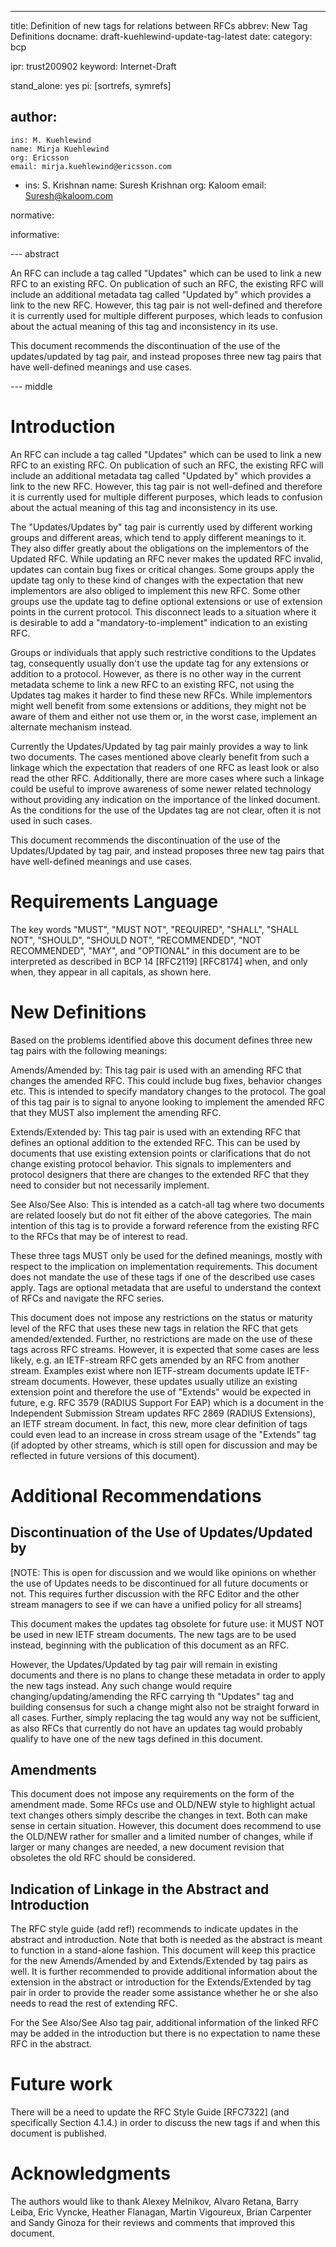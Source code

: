 ---
title: Definition of new tags for relations between RFCs
abbrev: New Tag Definitions
docname: draft-kuehlewind-update-tag-latest
date:
category: bcp

ipr: trust200902
keyword: Internet-Draft

stand_alone: yes
pi: [sortrefs, symrefs]

author:
  -
    ins: M. Kuehlewind
    name: Mirja Kuehlewind
    org: Ericsson
    email: mirja.kuehlewind@ericsson.com
  -
    ins: S. Krishnan
    name: Suresh Krishnan
    org: Kaloom
    email: Suresh@kaloom.com

normative:


informative:



--- abstract

An RFC can include a tag called "Updates" which can be used to
link a new RFC to an existing RFC. On publication of such an RFC, the existing
RFC will include an additional metadata tag called "Updated by" which provides a
link to the new RFC. However, this tag pair is not well-defined and therefore it
is currently used for multiple different purposes, which leads to confusion about
the actual meaning of this tag and inconsistency in its use.

This document recommends the discontinuation of the use of the updates/updated
by tag pair, and instead proposes three new tag pairs that have well-defined
meanings and use cases.

--- middle

# Introduction

An RFC can include a tag called "Updates" which can be used to
link a new RFC to an existing RFC. On publication of such an RFC, the existing
RFC will include an additional metadata tag called "Updated by" which provides a
link to the new RFC. However, this tag pair is not well-defined and therefore it
is currently used for multiple different purposes, which leads to confusion about
the actual meaning of this tag and inconsistency in its use.

The "Updates/Updates by" tag pair is currently used by different working groups and
different areas, which tend to apply different meanings to it. They also differ greatly 
about the obligations on the implementors of the Updated RFC. While updating an RFC never
makes the updated RFC invalid, updates can contain bug fixes or critical changes.
Some groups apply the update tag only to these kind of changes with the
expectation that new implementors are also obliged to implement this new
RFC. Some other groups use the update tag to define optional extensions or use of extension
points in the current protocol. This disconnect leads to a situation where it is desirable 
to add a "mandatory-to-implement" indication to an existing RFC.

Groups or individuals that apply such restrictive conditions to the Updates tag,
consequently usually don't use the update tag for any extensions or addition to
a protocol. However, as there is no other way in the current metadata scheme to
link a new RFC to an existing RFC, not using the Updates tag makes it harder to
find these new RFCs. While implementors might well benefit from some
extensions or additions, they might not be aware of them and either not use them
or, in the worst case, implement an alternate mechanism instead.

Currently the Updates/Updated by tag pair mainly provides a way to link two
documents. The cases mentioned above clearly benefit from such a linkage
which the expectation that readers of one RFC as least look or also read the other
RFC. Additionally, there are more cases where such a linkage could be useful to improve
awareness of some newer related technology without providing any indication on the 
importance of the linked document. As the conditions for the use of the Updates tag 
are not clear, often it is not used in such cases.

This document recommends the discontinuation of the use of the Updates/Updated
by tag pair, and instead proposes three new tag pairs that have well-defined
meanings and use cases.

# Requirements Language

The key words "MUST", "MUST NOT", "REQUIRED", "SHALL", "SHALL
NOT", "SHOULD", "SHOULD NOT", "RECOMMENDED", "NOT RECOMMENDED",
"MAY", and "OPTIONAL" in this document are to be interpreted as
described in BCP 14 [RFC2119] [RFC8174] when, and only when, they
appear in all capitals, as shown here.
      
# New Definitions

Based on the problems identified above this document defines three new tag pairs
with the following meanings:

Amends/Amended by: This tag pair is used with an amending RFC that changes the
amended RFC. This could include bug fixes, behavior changes etc. This is
intended to specify mandatory changes to the protocol. The goal of this tag pair
is to signal to anyone looking to implement the amended RFC that they MUST also
implement the amending RFC.

Extends/Extended by: This tag pair is used with an extending RFC that defines an
optional addition to the extended RFC. This can be used by documents that use
existing extension points or clarifications that do not change existing protocol
behavior. This signals to implementers and protocol designers that there are
changes to the extended RFC that they need to consider but not necessarily
implement.

See Also/See Also: This is intended as a catch-all tag where two documents are
related loosely but do not fit either of the above categories. The main
intention of this tag is to provide a forward reference from the existing RFC to
the RFCs that may be of interest to read.

These three tags MUST only be used for the defined meanings, mostly with respect
to the implication on implementation requirements. This document does
not mandate the use of these tags if one of the described use cases apply. Tags
are optional metadata that are useful to understand the context of RFCs and navigate
the RFC series.

This document does not impose any restrictions on the status or maturity level of
the RFC that uses these new tags in relation the RFC that gets amended/extended.
Further, no restrictions are made on the use of these tags across RFC streams.
However, it is expected that some cases are less likely, e.g. an IETF-stream
RFC gets amended by an RFC from another stream. Examples exist where non
IETF-stream documents update IETF-stream documents. However, these updates usually
utilize an existing extension point and therefore the use of "Extends" would be expected
in future, e.g. RFC 3579 (RADIUS Support For EAP) which is a document in the
Independent Submission Stream updates RFC 2869 (RADIUS Extensions), an IETF stream
document. In fact, this new, more clear definition of tags could even lead to
an increase in cross stream usage of the "Extends" tag (if adopted by other
streams, which is still open for discussion and may be reflected in future versions
of this document).

# Additional Recommendations

## Discontinuation of the Use of Updates/Updated by

[NOTE: This is open for discussion and we would like opinions on 
whether the use of Updates needs to be discontinued for all future 
documents or not. This requires further discussion with the 
RFC Editor and the other stream managers to see if we can have a 
unified policy for all streams]

This document makes the updates tag obsolete for future use: it MUST NOT
be used in new IETF stream documents.  The new tags are to be used
instead, beginning with the publication of this document as an RFC.

However, the Updates/Updated by tag pair will remain in existing documents 
and there is no plans to change these metadata in order to apply the new tags
instead. Any such change would require changing/updating/amending the RFC
carrying th "Updates" tag and building consensus for such a change might also not
be straight forward in all cases. Further, simply replacing the tag would any way
not be sufficient, as also RFCs that currently do not have an updates tag would
probably qualify to have one of the new tags defined in this document.

## Amendments

This document does not impose any requirements on the form of the amendment
made. Some RFCs use and OLD/NEW style to highlight actual text changes others
simply describe the changes in text. Both can make sense in certain situation.
However, this document does recommend to use the OLD/NEW rather for smaller and
a limited number of changes, while if larger or many changes are needed, a new
document revision that obsoletes the old RFC should be considered.

## Indication of Linkage in the Abstract and Introduction

The RFC style guide (add ref!) recommends to indicate updates in the abstract
and introduction. Note that both is needed as the abstract is meant to function
in a stand-alone fashion. This document will keep this practice for the new
Amends/Amended by and Extends/Extended by tag pairs as well. It is further
recommended to provide additional information about the extension in the
abstract or introduction for the Extends/Extended by tag pair in order to
provide the reader some assistance whether he or she also needs to read the rest
of extending RFC.

For the See Also/See Also tag pair, additional information of the linked RFC may
be added in the introduction but there is no expectation to name these RFC in
the abstract.

# Future work

There will be a need to update the RFC Style Guide [RFC7322] (and specifically
Section 4.1.4.) in order to discuss the new tags if and when this document is
published.

# Acknowledgments

The authors would like to thank Alexey Melnikov, Alvaro Retana, Barry Leiba,
Eric Vyncke, Heather Flanagan, Martin Vigoureux, Brian Carpenter and Sandy
Ginoza for their reviews and comments that improved this document. 
